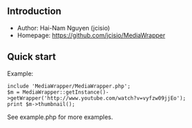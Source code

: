 ## Introduction ##

* Author: Hai-Nam Nguyen (jcisio)
* Homepage: https://github.com/jcisio/MediaWrapper

## Quick start ##

Example:

    include 'MediaWrapper/MediaWrapper.php';
    $m = MediaWrapper::getInstance()->getWrapper('http://www.youtube.com/watch?v=vyfzw09jjEo');
    print $m->thumbnail();

See example.php for more examples.

